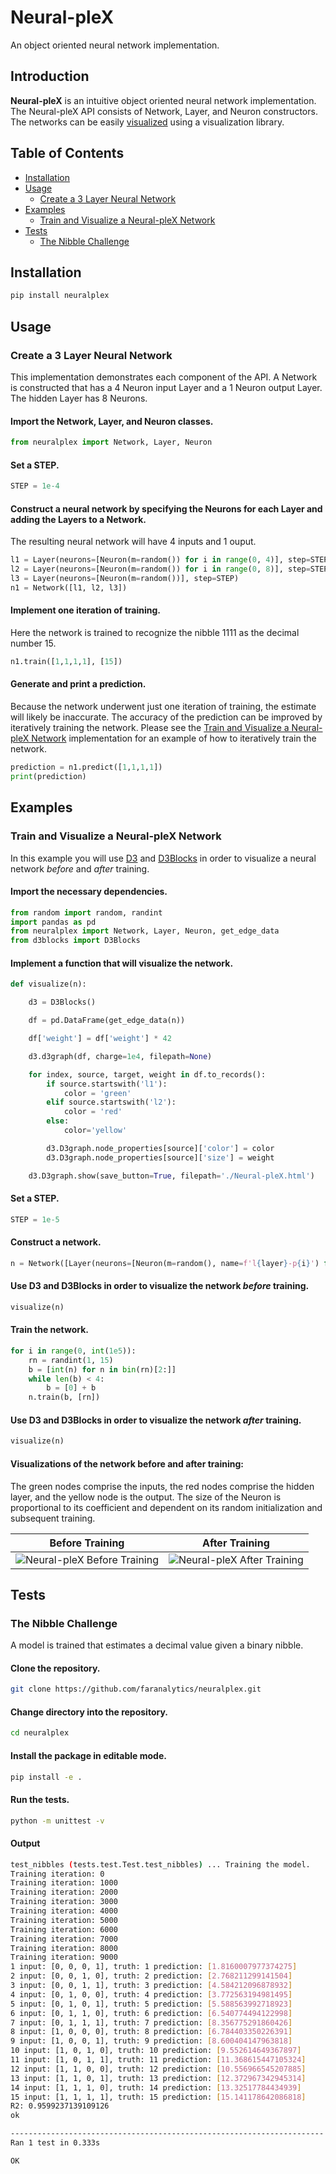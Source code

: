 # Neural-pleX

An object oriented neural network implementation.

## Introduction

**Neural-pleX** is an intuitive object oriented neural network implementation. The Neural-pleX API consists of Network, Layer, and Neuron constructors. The networks can be easily [visualized](#visualizations-of-the-network-before-and-after-training) using a visualization library. 

## Table of Contents
- [Installation](#installation)
- [Usage](#usage)
    - [Create a 3 Layer Neural Network](#create-a-3-layer-neural-network)
- [Examples](#examples)
    - [Train and Visualize a Neural-pleX Network](#train-and-visualize-a-neural-plex-network)
- [Tests](#tests)
    - [The Nibble Challenge](#the-nibble-challenge)

## Installation
```bash
pip install neuralplex
```

## Usage

### Create a 3 Layer Neural Network

This implementation demonstrates each component of the API.  A Network is constructed that has a 4 Neuron input Layer and a 1 Neuron output Layer. The hidden Layer has 8 Neurons.

#### Import the Network, Layer, and Neuron classes.
```python
from neuralplex import Network, Layer, Neuron
```

#### Set a STEP.
```python
STEP = 1e-4
```

#### Construct a neural network by specifying the Neurons for each Layer and adding the Layers to a Network.
The resulting neural network will have 4 inputs and 1 ouput.
```python
l1 = Layer(neurons=[Neuron(m=random()) for i in range(0, 4)], step=STEP)
l2 = Layer(neurons=[Neuron(m=random()) for i in range(0, 8)], step=STEP)
l3 = Layer(neurons=[Neuron(m=random())], step=STEP)
n1 = Network([l1, l2, l3])
```

#### Implement one iteration of training.
Here the network is trained to recognize the nibble 1111 as the decimal number 15.
```python
n1.train([1,1,1,1], [15])
```

#### Generate and print a prediction.
Because the network underwent just one iteration of training, the estimate will likely be inaccurate.  The accuracy of the prediction can be improved by iteratively training the network.  Please see the [Train and Visualize a Neural-pleX Network](#train-and-visualize-a-neural-plex-network) implementation for an example of how to iteratively train the network.
```python
prediction = n1.predict([1,1,1,1])
print(prediction)
```

## Examples
### Train and Visualize a Neural-pleX Network

In this example you will use [D3](https://d3js.org/) and [D3Blocks](https://d3blocks.github.io/d3blocks/pages/html/index.html) in order to visualize a neural network *before* and *after* training.

#### Import the necessary dependencies.
```python
from random import random, randint
import pandas as pd
from neuralplex import Network, Layer, Neuron, get_edge_data
from d3blocks import D3Blocks
```
#### Implement a function that will visualize the network.
```python
def visualize(n):

    d3 = D3Blocks()

    df = pd.DataFrame(get_edge_data(n))

    df['weight'] = df['weight'] * 42

    d3.d3graph(df, charge=1e4, filepath=None)

    for index, source, target, weight in df.to_records():
        if source.startswith('l1'):
            color = 'green'
        elif source.startswith('l2'):
            color = 'red'
        else:
            color='yellow'

        d3.D3graph.node_properties[source]['color'] = color
        d3.D3graph.node_properties[source]['size'] = weight

    d3.D3graph.show(save_button=True, filepath='./Neural-pleX.html')
```

#### Set a STEP.
```python
STEP = 1e-5
```

#### Construct a network.
```python
n = Network([Layer(neurons=[Neuron(m=random(), name=f'l{layer}-p{i}') for i in range(1, size+1)], step=STEP) for layer, size in zip([1,2,3], [4, 8, 1])])
```

#### Use D3 and D3Blocks in order to visualize the network *before* training.
```python
visualize(n)
```

#### Train the network.
```python
for i in range(0, int(1e5)):
    rn = randint(1, 15)
    b = [int(n) for n in bin(rn)[2:]]
    while len(b) < 4:
        b = [0] + b
    n.train(b, [rn])
```

#### Use D3 and D3Blocks in order to visualize the network *after* training.
```python
visualize(n)
```

#### Visualizations of the network before and after training:
The green nodes comprise the inputs, the red nodes comprise the hidden layer, and the yellow node is the output.  The size of the Neuron is proportional to its coefficient and dependent on its random initialization and subsequent training.

Before Training                                                   |After Training
:---------------------------------------------------------------:|:-------------------------------------------------------------:
![Neural-pleX Before Training](./images/Neural-pleX_before_training.png)|![Neural-pleX After Training](./images/Neural-pleX_after_training.png)
## Tests

### The Nibble Challenge

A model is trained that estimates a decimal value given a binary nibble.

#### Clone the repository.
```bash
git clone https://github.com/faranalytics/neuralplex.git
```

#### Change directory into the repository.
```bash
cd neuralplex
```

#### Install the package in editable mode.
```bash
pip install -e .
```

#### Run the tests.
```bash
python -m unittest -v
```

#### Output
```bash
test_nibbles (tests.test.Test.test_nibbles) ... Training the model.
Training iteration: 0
Training iteration: 1000
Training iteration: 2000
Training iteration: 3000
Training iteration: 4000
Training iteration: 5000
Training iteration: 6000
Training iteration: 7000
Training iteration: 8000
Training iteration: 9000
1 input: [0, 0, 0, 1], truth: 1 prediction: [1.8160007977374275]
2 input: [0, 0, 1, 0], truth: 2 prediction: [2.768211299141504]
3 input: [0, 0, 1, 1], truth: 3 prediction: [4.584212096878932]
4 input: [0, 1, 0, 0], truth: 4 prediction: [3.772563194981495]
5 input: [0, 1, 0, 1], truth: 5 prediction: [5.588563992718923]
6 input: [0, 1, 1, 0], truth: 6 prediction: [6.540774494122998]
7 input: [0, 1, 1, 1], truth: 7 prediction: [8.356775291860426]
8 input: [1, 0, 0, 0], truth: 8 prediction: [6.784403350226391]
9 input: [1, 0, 0, 1], truth: 9 prediction: [8.600404147963818]
10 input: [1, 0, 1, 0], truth: 10 prediction: [9.552614649367897]
11 input: [1, 0, 1, 1], truth: 11 prediction: [11.368615447105324]
12 input: [1, 1, 0, 0], truth: 12 prediction: [10.556966545207885]
13 input: [1, 1, 0, 1], truth: 13 prediction: [12.372967342945314]
14 input: [1, 1, 1, 0], truth: 14 prediction: [13.32517784434939]
15 input: [1, 1, 1, 1], truth: 15 prediction: [15.141178642086818]
R2: 0.9599237139109126
ok

----------------------------------------------------------------------
Ran 1 test in 0.333s

OK
```